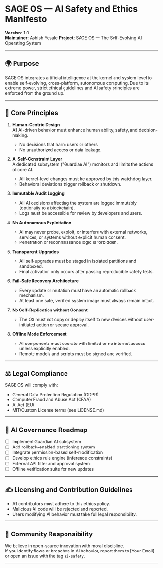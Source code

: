 <!--
─────────────────────────────────────────────────────────────────────────────
SAGE OS — Copyright (c) 2025 Ashish Vasant Yesale (ashishyesale007@gmail.com)
SPDX-License-Identifier: BSD-3-Clause OR Proprietary
SAGE OS is dual-licensed under the BSD 3-Clause License and a Commercial License.

This file is part of the SAGE OS Project.
─────────────────────────────────────────────────────────────────────────────
-->
# SAGE OS — AI Safety and Ethics Manifesto

**Version**: 1.0  
**Maintainer**: Ashish Yesale
**Project**: SAGE OS — The Self-Evolving AI Operating System

---

## 🌍 Purpose

SAGE OS integrates artificial intelligence at the kernel and system level to enable self-evolving, cross-platform, autonomous computing. Due to its extreme power, strict ethical guidelines and AI safety principles are enforced from the ground up.

---

## 🔐 Core Principles

1. **Human-Centric Design**  
   All AI-driven behavior must enhance human ability, safety, and decision-making.  
   - No decisions that harm users or others.
   - No unauthorized access or data leakage.

2. **AI Self-Constraint Layer**  
   A dedicated subsystem ("Guardian AI") monitors and limits the actions of core AI.  
   - All kernel-level changes must be approved by this watchdog layer.  
   - Behavioral deviations trigger rollback or shutdown.

3. **Immutable Audit Logging**  
   - All AI decisions affecting the system are logged immutably (optionally to a blockchain).
   - Logs must be accessible for review by developers and users.

4. **No Autonomous Exploitation**  
   - AI may never probe, exploit, or interfere with external networks, services, or systems without explicit human consent.  
   - Penetration or reconnaissance logic is forbidden.

5. **Transparent Upgrades**  
   - All self-upgrades must be staged in isolated partitions and sandboxed.  
   - Final activation only occurs after passing reproducible safety tests.

6. **Fail-Safe Recovery Architecture**  
   - Every update or mutation must have an automatic rollback mechanism.
   - At least one safe, verified system image must always remain intact.

7. **No Self-Replication without Consent**  
   - The OS must not copy or deploy itself to new devices without user-initiated action or secure approval.

8. **Offline Mode Enforcement**  
   - AI components must operate with limited or no internet access unless explicitly enabled.  
   - Remote models and scripts must be signed and verified.

---

## ⚖️ Legal Compliance

SAGE OS will comply with:
- General Data Protection Regulation (GDPR)
- Computer Fraud and Abuse Act (CFAA)
- AI Act (EU)
- MIT/Custom License terms (see LICENSE.md)

---

## 🧠 AI Governance Roadmap

- [ ] Implement Guardian AI subsystem  
- [ ] Add rollback-enabled partitioning system  
- [ ] Integrate permission-based self-modification  
- [ ] Develop ethics rule engine (inference constraints)  
- [ ] External API filter and approval system  
- [ ] Offline verification suite for new updates

---

## ✍️ Licensing and Contribution Guidelines

- All contributors must adhere to this ethics policy.  
- Malicious AI code will be rejected and reported.  
- Users modifying AI behavior must take full legal responsibility.

---

## 🤝 Community Responsibility

We believe in open-source innovation with moral discipline.  
If you identify flaws or breaches in AI behavior, report them to [Your Email] or open an issue with the tag `ai-safety`.

---


